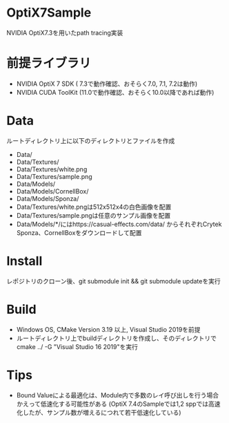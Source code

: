 # OptiX7Sample
NVIDIA OptiX7.3を用いたpath tracing実装
# 前提ライブラリ
- NVIDIA OptiX 7 SDK  ( 7.3で動作確認、おそらく7.0, 7.1, 7.2は動作)
- NVIDIA CUDA ToolKit (11.0で動作確認、おそらく10.0以降であれば動作)
# Data
ルートディレクトリ上に以下のディレクトリとファイルを作成
- Data/
- Data/Textures/
- Data/Textures/white.png
- Data/Textures/sample.png
- Data/Models/
- Data/Models/CornellBox/
- Data/Models/Sponza/
- Data/Textures/white.pngは512x512x4の白色画像を配置
- Data/Textures/sample.pngは任意のサンプル画像を配置
- Data/Models/*/にはhttps://casual-effects.com/data/ からそれぞれCrytek Sponza、CornellBoxをダウンロードして配置
# Install
レポジトリのクローン後、git submodule init && git submodule updateを実行 
# Build 
- Windows OS, CMake Version 3.19 以上, Visual Studio 2019を前提
- ルートディレクトリ上でbuildディレクトリを作成し、そのディレクトリで cmake ../ -G "Visual Studio 16 2019"を実行
# Tips
- Bound Valueによる最適化は、Module内で多数のレイ呼び出しを行う場合かえって低速化する可能性がある
(OptiX 7.4のSampleでは1,2 sppでは高速化したが、サンプル数が増えるにつれて若干低速化している)